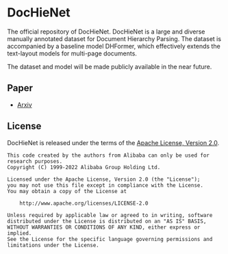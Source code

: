 # DocHieNet

The official repository of DocHieNet. DocHieNet is a large and diverse manually annotated dataset for Document Hierarchy Parsing. The dataset is accompanied by a baseline model DHFormer, which effectively extends the text-layout models for multi-page documents.

The dataset and model will be made publicly available in the near future.

## Paper
- [Arxiv](https://github.com/AlibabaResearch/AdvancedLiterateMachinery)

<!-- ## Dataset


## Model  -->


## License

DocHieNet is released under the terms of the [Apache License, Version 2.0](LICENSE).

```
This code created by the authors from Alibaba can only be used for research purposes.
Copyright (C) 1999-2022 Alibaba Group Holding Ltd. 

Licensed under the Apache License, Version 2.0 (the "License");
you may not use this file except in compliance with the License.
You may obtain a copy of the License at

    http://www.apache.org/licenses/LICENSE-2.0

Unless required by applicable law or agreed to in writing, software
distributed under the License is distributed on an "AS IS" BASIS,
WITHOUT WARRANTIES OR CONDITIONS OF ANY KIND, either express or implied.
See the License for the specific language governing permissions and
limitations under the License.
```